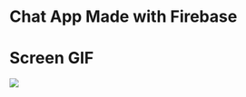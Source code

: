 # Chat App Made with Firebase


# Screen GIF

![](https://github.com/FourAndHalf/ChatApp/blob/main/ChatApp.gif)
